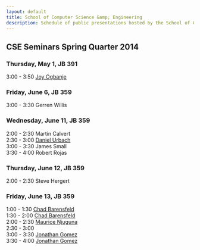 ```yaml
---
layout: default
title: School of Computer Science &amp; Engineering
description: Schedule of public presentations hosted by the School of CSE.
---
```


## CSE Seminars __Spring Quarter 2014__

### Thursday, May 1, JB 391

  3:00 -  3:50  [Joy Ogbanje](2014-spring/Ogbanje.pdf) <br>

### Friday, June 6, JB 359

  3:00 -  3:30 Gerren Willis <br>

### Wednesday, June 11, JB 359

  2:00 - 2:30 Martin Calvert <br>
  2:30 - 3:00 [Daniel Urbach](2014-spring/daniel_urbach.pdf) <br>
  3:00 - 3:30 James Small    <br>
  3:30 - 4:00 Robert Rojas   <br>

### Thursday, June 12, JB 359

  2:00 - 2:30 Steve Hergert <br>

### Friday, June 13, JB 359

  1:00 -  1:30 [Chad Barensfeld](2014-spring/Barensfeld-1.pdf) <br>
  1:30 -  2:00 [Chad Barensfeld](2014-spring/Barensfeld-2.pdf) <br>
  2:00 -  2:30 [Maurice Njuguna](2014-spring/Njuguna.pdf)      <br>
  2:30 -  3:00                                                 <br>
  3:00 -  3:30 [Jonathan Gomez](2014-spring/Jonathan_Gomez_CSE595_Flyer.pdf)  <br>
  3:30 -  4:00 [Jonathan Gomez](2014-spring/Jonathan_Gomez_CSE482_Flyer.pdf)  <br>


